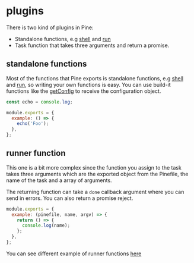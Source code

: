 # plugins

There is two kind of plugins in Pine:

- Standalone functions, e.g [shell](../functions/shell.md) and [run](../functions/run.md)
- Task function that takes three arguments and return a promise.

## standalone functions

Most of the functions that Pine exports is standalone functions, e.g [shell](../functions/shell.md) and [run](../functions/run.md), so writing your own functions is easy. You can use build-it functions like the [getConfig](../functions/config.md) to receive the configuration object.

```js
const echo = console.log;

module.exports = {
  example: () => {
    echo('Foo');
  },
};
```

## runner function

This one is a bit more complex since the function you assign to the task takes three arguments which are the exported object from the Pinefile, the name of the task and a array of arguments.

The returning function can take a `done` callback argument where you can send in errors. You can also return a promise reject.

```js
module.exports = {
  example: (pinefile, name, argv) => {
    return () => {
      console.log(name);
    };
  },
};
```

You can see different example of runner functions [here](../../packages/pine/test/fixtures/pinefile.runner.js)
